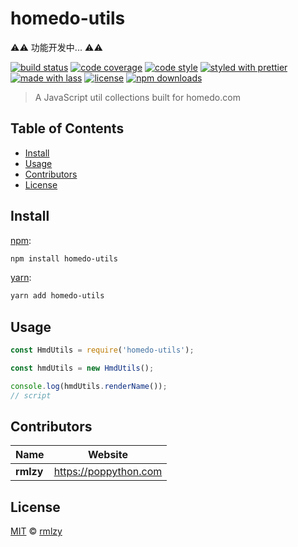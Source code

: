 # homedo-utils

⚠️⚠️ 功能开发中... ⚠️⚠️

[![build status](https://img.shields.io/travis/com/rmlzy/homedo-utils.svg)](https://travis-ci.com/rmlzy/homedo-utils)
[![code coverage](https://img.shields.io/codecov/c/github/rmlzy/homedo-utils.svg)](https://codecov.io/gh/rmlzy/homedo-utils)
[![code style](https://img.shields.io/badge/code_style-XO-5ed9c7.svg)](https://github.com/sindresorhus/xo)
[![styled with prettier](https://img.shields.io/badge/styled_with-prettier-ff69b4.svg)](https://github.com/prettier/prettier)
[![made with lass](https://img.shields.io/badge/made_with-lass-95CC28.svg)](https://lass.js.org)
[![license](https://img.shields.io/github/license/rmlzy/homedo-utils.svg)](LICENSE)
[![npm downloads](https://img.shields.io/npm/dt/homedo-utils.svg)](https://npm.im/homedo-utils)

> A JavaScript util collections built for homedo.com


## Table of Contents

* [Install](#install)
* [Usage](#usage)
* [Contributors](#contributors)
* [License](#license)


## Install

[npm][]:

```sh
npm install homedo-utils
```

[yarn][]:

```sh
yarn add homedo-utils
```


## Usage

```js
const HmdUtils = require('homedo-utils');

const hmdUtils = new HmdUtils();

console.log(hmdUtils.renderName());
// script
```


## Contributors

| Name      | Website                 |
| --------- | ----------------------- |
| **rmlzy** | <https://poppython.com> |


## License

[MIT](LICENSE) © [rmlzy](https://poppython.com)


##

[npm]: https://www.npmjs.com/

[yarn]: https://yarnpkg.com/
